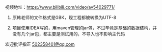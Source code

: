 视频地址：https://www.bilibili.com/video/av54029771/

1. 原韩老师的文件格式是GBK，现工程都被转换为UTF-8

2. 项目使用IDEA写的，用maven管理的jar包，不过毕竟是基础的数据结构，并没有几个jar包，都主要是测试用的，不导入也不影响主代码

欢迎批评指正 502358401@qq.com